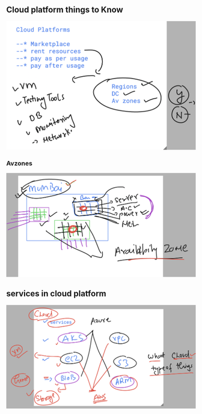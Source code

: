 ## Cloud platform things to Know 

<img src="cl1.png">

### Avzones 

<img src="avz.png">

## services in cloud platform 

<img src="cl2.png">

